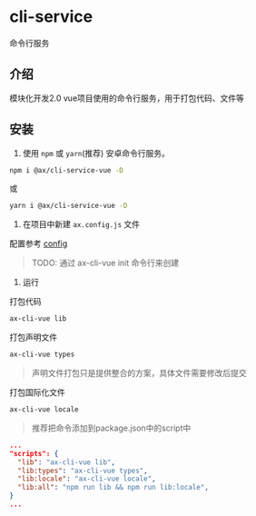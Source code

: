 # cli-service

命令行服务

## 介绍

模块化开发2.0 vue项目使用的命令行服务，用于打包代码、文件等

## 安装

1. 使用 `npm` 或 `yarn`(推荐) 安卓命令行服务。

```bash
npm i @ax/cli-service-vue -D
```

或

```bash
yarn i @ax/cli-service-vue -D
```

1. 在项目中新建 `ax.config.js` 文件

配置参考 [config](./lib/config.js)

> TODO: 通过 ax-cli-vue init 命令行来创建

1. 运行

打包代码

```bash 
ax-cli-vue lib
```

打包声明文件

```bash 
ax-cli-vue types
```

> 声明文件打包只是提供整合的方案，具体文件需要修改后提交

打包国际化文件

```bash 
ax-cli-vue locale
```

> 推荐把命令添加到package.json中的script中

```json
...
"scripts": {
  "lib": "ax-cli-vue lib",
  "lib:types": "ax-cli-vue types",
  "lib:locale": "ax-cli-vue locale",
  "lib:all": "npm run lib && npm run lib:locale",
}
...
```
